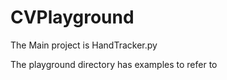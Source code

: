# CVPlayground
The Main project is HandTracker.py

The playground directory has examples to refer to